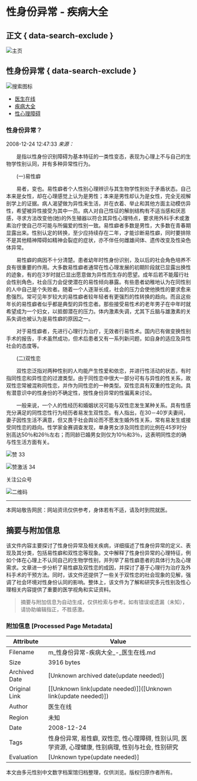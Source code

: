 # 性身份异常 - 疾病大全

## 正文 { data-search-exclude }


![主页](style/disease/image/home.png)

## 性身份异常 { data-search-exclude }

![搜索图标](style/disease/image/search_icon.png)

-   [医生在线](https://www.51daifu.com/)
-   [疾病大全](https://www.51daifu.com/disease/)
-   [性心理障碍](https://www.51daifu.com/disease/jbxq-2137.shtml)

### 性身份异常？

2008-12-24 12:47:33 _来源：_

　　是指以性身份识别障碍为基本特征的一类性变态，表现为心理上不与自己的生物学性别认同，并有多种异常性行为。

　　(一)易性癖

　　易者，变也。易性癖者个人性别心理辨识与其生物学性别处于矛盾状态。自己本来是女性，却在心理感觉上认为是男性；本来是男性却认为是女性，完全无视解剖学上的证据。病人渴望做为异性来生活，并在衣着、举止和其他方面主动模仿异性，希望被异性接受为其中一员。病人对自己性征的解剖结构有不适当感和厌恶感，寻求方法改变他(她)的外生殖器以符合其异性心理特点，要求用外科手术或激素治疗使自己尽可能与所偏爱的性别一致。易性癖者多数是男性，大多数在青春期显露出来。性别认定的转换，至少应持续存在二年，才能诊断易性癖，同时要排除不是其他精神障碍如精神会裂症的症状，亦不伴任何雌雄间体、遗传改变及性染色体异常。

　　易性癖的病因不十分清楚。患者幼年时性身份识别，及以后的社会角色培养不良有很重要的作用。大多数易性癖者通常在性心理发展的初期阶段就已显露出换性的迹象，有的在3岁时就已显出愿意做为异性而生存的愿望。成年后若不能履行社会性别角色，社会压力会促使潜在的易性倾向暴露。有些患者幼稚地认为在同性别的人中自己是个失败者。随着一个人逐渐长成，社会的压力会使他换性的要求愈来愈强烈。常可见年岁较大的易性癖者较年轻者有更强烈的性转换的趋向。而且这些年长的易性癖者似乎都是典型的异性恋者。那些接受易性术的老年男子在中年时就希望成为一个妇女，以抵御潜在的压力。体内激素失调，尤其下丘脑与雄激素的关系失调也被认为是易性癖的原因之一。

　　对于易性癖者，先进行心理行为治疗，无效者行易性术。国内已有做变换性别手术的报告，手术虽然成功，但术后患者又有一系列新问题，如自身的适应及异性社会的态度等。

　　(二)双性恋

　　双性恋泛指对两种性别的人均能产生性爱和依恋，并进行性活动的状态，有时指同性恋和异性恋的过渡类型。由于同性恋中很大一部分可有与异性的性关系，故双性恋常被混称同性恋，并作为同性恋的一种类型。双性恋具有双重的性定向。具有潜意识中的性身份的不确定性，按性身份异常的性偏离来讨论。

　　一般来说，一个人的性经历和婚姻状况可能与双性恋发生某种关系。具有性感充分满足的同性恋性行为经历者易发生双性恋。有人指出，在30－40岁夫妻间，妻子因性生活不满意，但又畏于社会舆论而不愿发生婚外性关系，常有易发生或接受同性恋的趋向。性学家金赛调查发现，单身男女涉及同性恋的比例在45岁时分别高达50％和26％左右；而同龄已婚男女则仅为10％和3％，这表明同性恋的确与性生活方面有关。

![赞](style/disease/image/zan_pic.png) 33

![赞激活](style/disease/image/zanActive_pic.png) 34

关注公众号

![二维码](style/disease/image/code_pic.png)

---

本网站敬告网民：网站资讯仅供参考，身体若有不适，请及时到院就医。
<!-- tcd_original_link https://m.51daifu.com/disease/wzxq-134409.shtml -->


## 摘要与附加信息

<!-- tcd_abstract -->
该文件内容主要探讨了性身份异常及相关疾病，详细描述了性身份异常的定义、表现及其分类，包括易性癖和双性恋等现象。文中解释了性身份异常的心理特征，例如个体在心理上不认同自己的生物学性别，并列举了易性癖患者的具体行为及心理需求。文章进一步分析了易性癖及双性恋的成因，并探讨了基于心理行为治疗及外科手术的干预方法。同时，该文件还提供了一些关于双性恋的社会现象的见解，强调了社会环境对性身份认同的影响。整体上，该文件为了解和研究多元性别及性心理相关内容提供了重要的医学视角和实证资料。
<!-- tcd_abstract_end -->

> 摘要与附加信息为自动生成，仅供检索与参考。如有错误或遗漏（未知），请协助编辑指正，不胜感激。

### 附加信息 [Processed Page Metadata]

| Attribute       | Value                                  |
|-----------------|----------------------------------------|
| Filename        | m_性身份异常-疾病大全_-_医生在线.md                             |
| Size            | 3916 bytes                           |
| Archived Date   | [Unknown archived date(update needed)]                             |
| Original Link   | [[Unknown link(update needed)]]([Unknown link(update needed)])                       |
| Author          | 医生在线                               |
| Region          | 未知                               |
| Date            | 2008-12-24                                 |
| Tags            | 性身份异常, 易性癖, 双性恋, 性心理障碍, 性别认同, 医学资源, 心理健康, 性别病理, 性别与社会, 性别研究                                 |
| Evaluation            | [Unknown type(update needed)]                                 |
<!-- tcd_table_end -->

本文由多元性别中文数字档案馆归档整理，仅供浏览。版权归原作者所有。
